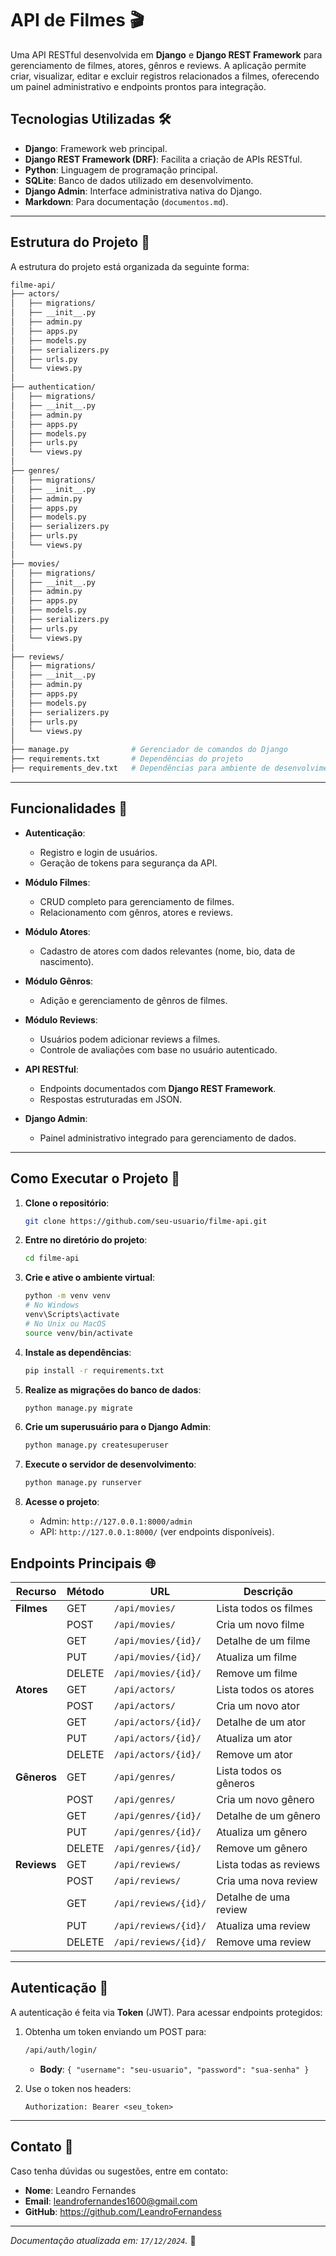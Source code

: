 # API de Filmes 🎬

Uma API RESTful desenvolvida em **Django** e **Django REST Framework** para gerenciamento de filmes, atores, gênros e reviews. A aplicação permite criar, visualizar, editar e excluir registros relacionados a filmes, oferecendo um painel administrativo e endpoints prontos para integração.

## Tecnologias Utilizadas 🛠️

- **Django**: Framework web principal.
- **Django REST Framework (DRF)**: Facilita a criação de APIs RESTful.
- **Python**: Linguagem de programação principal.
- **SQLite**: Banco de dados utilizado em desenvolvimento.
- **Django Admin**: Interface administrativa nativa do Django.
- **Markdown**: Para documentação (`documentos.md`).

---

## Estrutura do Projeto 📂

A estrutura do projeto está organizada da seguinte forma:

```bash
filme-api/
├── actors/
│   ├── migrations/
│   ├── __init__.py
│   ├── admin.py
│   ├── apps.py
│   ├── models.py
│   ├── serializers.py
│   ├── urls.py
│   └── views.py
│
├── authentication/
│   ├── migrations/
│   ├── __init__.py
│   ├── admin.py
│   ├── apps.py
│   ├── models.py
│   ├── urls.py
│   └── views.py
│
├── genres/
│   ├── migrations/
│   ├── __init__.py
│   ├── admin.py
│   ├── apps.py
│   ├── models.py
│   ├── serializers.py
│   ├── urls.py
│   └── views.py
│
├── movies/
│   ├── migrations/
│   ├── __init__.py
│   ├── admin.py
│   ├── apps.py
│   ├── models.py
│   ├── serializers.py
│   ├── urls.py
│   └── views.py
│
├── reviews/
│   ├── migrations/
│   ├── __init__.py
│   ├── admin.py
│   ├── apps.py
│   ├── models.py
│   ├── serializers.py
│   ├── urls.py
│   └── views.py
│
├── manage.py              # Gerenciador de comandos do Django
├── requirements.txt       # Dependências do projeto
├── requirements_dev.txt   # Dependências para ambiente de desenvolvimento
```

---

## Funcionalidades 🚀

- **Autenticação**:
  - Registro e login de usuários.
  - Geração de tokens para segurança da API.

- **Módulo Filmes**:
  - CRUD completo para gerenciamento de filmes.
  - Relacionamento com gênros, atores e reviews.

- **Módulo Atores**:
  - Cadastro de atores com dados relevantes (nome, bio, data de nascimento).

- **Módulo Gênros**:
  - Adição e gerenciamento de gênros de filmes.

- **Módulo Reviews**:
  - Usuários podem adicionar reviews a filmes.
  - Controle de avaliações com base no usuário autenticado.

- **API RESTful**:
  - Endpoints documentados com **Django REST Framework**.
  - Respostas estruturadas em JSON.

- **Django Admin**:
  - Painel administrativo integrado para gerenciamento de dados.

---

## Como Executar o Projeto 🔧

1. **Clone o repositório**:
   ```bash
   git clone https://github.com/seu-usuario/filme-api.git
   ```

2. **Entre no diretório do projeto**:
   ```bash
   cd filme-api
   ```

3. **Crie e ative o ambiente virtual**:
   ```bash
   python -m venv venv
   # No Windows
   venv\Scripts\activate
   # No Unix ou MacOS
   source venv/bin/activate
   ```

4. **Instale as dependências**:
   ```bash
   pip install -r requirements.txt
   ```

5. **Realize as migrações do banco de dados**:
   ```bash
   python manage.py migrate
   ```

6. **Crie um superusuário para o Django Admin**:
   ```bash
   python manage.py createsuperuser
   ```

7. **Execute o servidor de desenvolvimento**:
   ```bash
   python manage.py runserver
   ```

8. **Acesse o projeto**:
   - Admin: `http://127.0.0.1:8000/admin`
   - API: `http://127.0.0.1:8000/` (ver endpoints disponíveis).

## Endpoints Principais 🌐

| Recurso          | Método  | URL                       | Descrição                   |
|------------------|---------|---------------------------|-----------------------------|
| **Filmes**       | GET     | `/api/movies/`            | Lista todos os filmes       |
|                  | POST    | `/api/movies/`            | Cria um novo filme          |
|                  | GET     | `/api/movies/{id}/`       | Detalhe de um filme         |
|                  | PUT     | `/api/movies/{id}/`       | Atualiza um filme           |
|                  | DELETE  | `/api/movies/{id}/`       | Remove um filme             |
| **Atores**       | GET     | `/api/actors/`            | Lista todos os atores       |
|                  | POST    | `/api/actors/`            | Cria um novo ator           |
|                  | GET     | `/api/actors/{id}/`       | Detalhe de um ator          |
|                  | PUT     | `/api/actors/{id}/`       | Atualiza um ator            |
|                  | DELETE  | `/api/actors/{id}/`       | Remove um ator              |
| **Gêneros**      | GET     | `/api/genres/`            | Lista todos os gêneros      |
|                  | POST    | `/api/genres/`            | Cria um novo gênero         |
|                  | GET     | `/api/genres/{id}/`       | Detalhe de um gênero        |
|                  | PUT     | `/api/genres/{id}/`       | Atualiza um gênero          |
|                  | DELETE  | `/api/genres/{id}/`       | Remove um gênero            |
| **Reviews**      | GET     | `/api/reviews/`           | Lista todas as reviews      |
|                  | POST    | `/api/reviews/`           | Cria uma nova review        |
|                  | GET     | `/api/reviews/{id}/`      | Detalhe de uma review       |
|                  | PUT     | `/api/reviews/{id}/`      | Atualiza uma review         |
|                  | DELETE  | `/api/reviews/{id}/`      | Remove uma review           |

---

## Autenticação 🔐

A autenticação é feita via **Token** (JWT). Para acessar endpoints protegidos:

1. Obtenha um token enviando um POST para:
   ```bash
   /api/auth/login/
   ```
   - **Body**: `{ "username": "seu-usuario", "password": "sua-senha" }`

2. Use o token nos headers:
   ```
   Authorization: Bearer <seu_token>
   ```

---

## Contato 💬

Caso tenha dúvidas ou sugestões, entre em contato:

- **Nome**: Leandro Fernandes
- **Email**: leandrofernandes1600@gmail.com
- **GitHub**: https://github.com/LeandroFernandess

---

*Documentação atualizada em: `17/12/2024`.* 🚀

